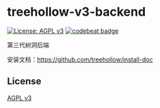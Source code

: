 # treehollow-v3-backend
[![License: AGPL v3](https://img.shields.io/badge/License-AGPL%20v3-blue.svg)](https://www.gnu.org/licenses/agpl-3.0)
[![codebeat badge](https://codebeat.co/badges/d465de5a-345f-4fe8-9f23-ad089691d78d)](https://codebeat.co/projects/github-com-thuhole-thuhole-go-backend-master)

第三代树洞后端

安装文档：https://github.com/treehollow/install-doc

## License
[AGPL v3](./LICENSE)
